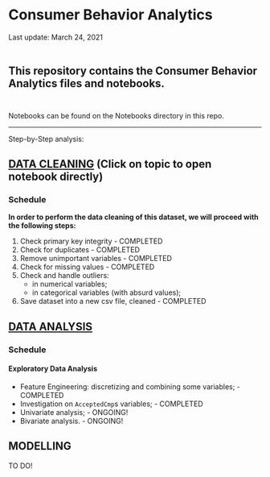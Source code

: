 # Consumer Behavior Analytics
Last update: March 24, 2021
<br><br>
## This repository contains the Consumer Behavior Analytics files and notebooks.<br><br>

Notebooks can be found on the Notebooks directory in this repo.

_____________________________

Step-by-Step analysis:

## [DATA CLEANING](https://github.com/renanfmoises/consumer-behavior-analytics/blob/master/notebooks/01.%20Consumer%20Behavior%20Analytics%20-%20Data%20Cleaning.ipynb) (Click on topic to open notebook directly)
### Schedule

**In order to perform the data cleaning of this dataset, we will proceed with the following steps:**

1. Check primary key integrity - COMPLETED
2. Check for duplicates - COMPLETED
3. Remove unimportant variables - COMPLETED
4. Check for missing values - COMPLETED
5. Check and handle outliers:
    - in numerical variables;
    - in categorical variables (with absurd values);
6. Save dataset into a new csv file, cleaned - COMPLETED


## [DATA ANALYSIS](https://github.com/renanfmoises/consumer-behavior-analytics/blob/master/notebooks/02.%20Consumer%20Behavior%20Analytics%20-%20Data%20Analysis.ipynb)
### Schedule

#### Exploratory Data Analysis
- Feature Engineering: discretizing and combining some variables; - COMPLETED
- Investigation on `AcceptedCmp`s variables; - COMPLETED
- Univariate analysis; - ONGOING!
- Bivariate analysis. - ONGOING!


## MODELLING
TO DO!<br><br>
